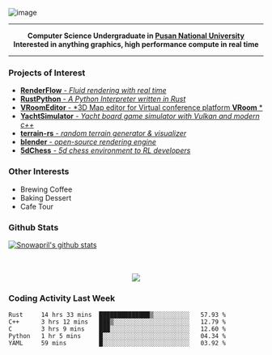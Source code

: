 ![image](https://user-images.githubusercontent.com/24654975/122706556-2ce28400-d293-11eb-86ee-22b9ba640f2b.png)


---

<p align="center">
  <strong>
    Computer Science Undergraduate in <a href="https://pusan.ac.kr/">Pusan National University</a>
    <br>
    Interested in anything graphics, high performance compute in real time
  </strong>
</p>

---

### Projects of Interest

* [**RenderFlow** - *Fluid rendering with real time*](https://github.com/CubbyFlow/RenderFlow)
* [**RustPython** - *A Python Interpreter written in Rust*](https://github.com/RustPython/RustPython)
* [**VRoomEditor** - *3D Map editor for Virtual conference platform **VRoom** *](https://github.com/snowapril/VRoomEditor)
* [**YachtSimulator** - *Yacht board game simulator with Vulkan and modern c++*](https://github.com/Snowapril/YachtSimulator)
* [**terrain-rs** - *random terrain generator & visualizer*](https://github.com/snowapril/terrain-rs)
* [**blender** - *open-source rendering engine*](https://github.com/blender/blender)
* [**5dChess** - *5d chess environment to RL developers*](https://github.com/snowapril/5dChess)


### Other Interests

* Brewing Coffee
* Baking Dessert 
* Cafe Tour

### Github Stats
 
[![Snowapril's github stats](https://github-readme-stats.vercel.app/api?username=Snowapril&hide_title=true&hide_border=true&show_icons=true&include_all_commits=true&count_private=true)](https://github.com/Snowapril)

<p align="center">
    <br><br>
    <a href="https://snowapril.github.io"><img src="https://img.shields.io/badge/website-snowapril.github.io-red?style=for-the-badge"></a>
</p>

### Coding Activity Last Week

<!--START_SECTION:waka-->
```text
Rust     14 hrs 33 mins  ██████████████▒░░░░░░░░░░   57.93 % 
C++      3 hrs 12 mins   ███▒░░░░░░░░░░░░░░░░░░░░░   12.79 % 
C        3 hrs 9 mins    ███░░░░░░░░░░░░░░░░░░░░░░   12.60 % 
Python   1 hr 5 mins     █░░░░░░░░░░░░░░░░░░░░░░░░   04.34 % 
YAML     59 mins         █░░░░░░░░░░░░░░░░░░░░░░░░   03.92 % 
```
<!--END_SECTION:waka-->
